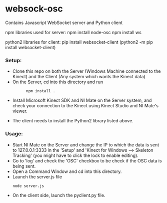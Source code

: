 # websock-osc
Contains Javascript WebSocket server and Python client

npm libraries used for server:
npm install node-osc
npm install ws

python2 libraries for client:
pip install websocket-client
(python2 -m pip install websocket-client)

<h3>Setup:</h3>
<ul>
  <li>Clone this repo on both the Server (Windows Machine connected to the Kinect) and the Client (Any system which wants the Kinect data)</li>
  <li>On the Server, cd into this directory and run </li>


```
      npm install .
``` 
  <li>Install Microsoft Kinect SDK and NI Mate on the Server system, and check your connection to the Kinect using Kinect Studio and NI Mate's viewer.
</ul>
<ul>
<li>The client needs to install the Python2 library listed above.</li>
</ul>

<h3>Usage:</h3>
<ul>
  <li>Start NI Mate on the Server and change the IP to which the data is sent to 127.0.0.1:3333 in the 'Setup' and 'Kinect for Windows --> Skeleton Tracking' (you might have to click the lock to enable editing).</li>
  <li>Go to 'log' and check the 'OSC' checkbox to be check if the OSC data is being sent.</li>
  <li>Open a Command Window and cd into this directory.</li>
  <li>Launch the server.js file</li>
  
```
node server.js
```
  <li>On the client side, launch the pyclient.py file.</li>
</ul>

  
